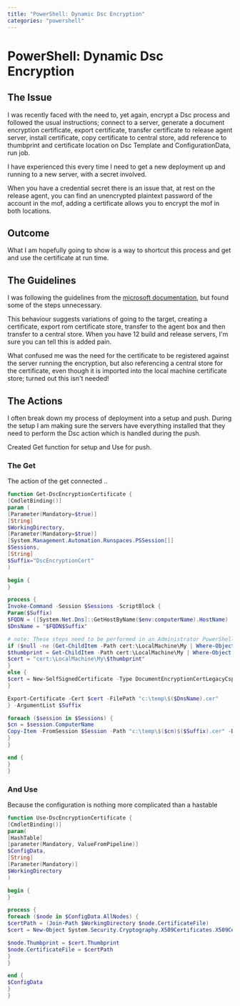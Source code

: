 ```yaml
---
title: "PowerShell: Dynamic Dsc Encryption"
categories: "powershell"
---
```

# PowerShell: Dynamic Dsc Encryption

## The Issue

I was recently faced with the need to, yet again, encrypt a Dsc process and followed the usual instructions; connect to a server, generate a document encryption certificate, export certificate, transfer certificate to release agent server, install certificate, copy certificate to central store, add reference to thumbprint and certificate location on Dsc Template and ConfigurationData, run job.

I have experienced this every time I need to get a new deployment up and running to a new server, with a secret involved.

When you have a credential secret there is an issue that, at rest on the release agent, you can find an unencrypted plaintext password of the account in the mof, adding a certificate allows you to encrypt the mof in both locations.

## Outcome

What I am hopefully going to show is a way to shortcut this process and get and use the certificate at run time.

## The Guidelines

I was following the guidelines from the <a href="https://docs.microsoft.com/en-us/powershell/dsc/securemof" target="_blank" rel="noopener">microsoft documentation</a>, but found some of the steps unnecessary.

This behaviour suggests variations of going to the target, creating a certificate, export rom certificate store, transfer to the agent box and then transfer to a central store. When you have 12 build and release servers, I'm sure you can tell this is added pain.

What confused me was the need for the certificate to be registered against the server running the encryption, but also referencing a central store for the certificate, even though it is imported into the local machine certificate store; turned out this isn't needed!

## The Actions

I often break down my process of deployment into a setup and push. During the setup I am making sure the servers have everything installed that they need to perform the Dsc action which is handled during the push.

Created Get function for setup and Use for push.

### The Get

The action of the get connected ..

```powershell
function Get-DscEncryptionCertificate {
[CmdletBinding()]
param (
[Parameter(Mandatory=$true)]
[String]
$WorkingDirectory,
[Parameter(Mandatory=$true)]
[System.Management.Automation.Runspaces.PSSession[]]
$Sessions,
[String]
$Suffix="DscEncryptionCert"
)

begin {
}

process {
Invoke-Command -Session $Sessions -ScriptBlock {
Param($Suffix)
$FQDN = ([System.Net.Dns]::GetHostByName($env:computerName).HostName)
$DnsName = "$FQDN$Suffix"

# note: These steps need to be performed in an Administrator PowerShell session
if ($null -ne (Get-ChildItem -Path cert:\LocalMachine\My | Where-Object Subject -Like CN=$DnsName)) {
$thumbprint = Get-ChildItem -Path cert:\LocalMachine\My | Where-Object Subject -Like CN=$DnsName | Select-Object -ExpandProperty ThumbPrint
$cert = "cert:\LocalMachine\My\$thumbprint"
}
else {
$cert = New-SelfSignedCertificate -Type DocumentEncryptionCertLegacyCsp -DnsName $DnsName -HashAlgorithm SHA256
}

Export-Certificate -Cert $cert -FilePath "c:\temp\$($DnsName).cer"
} -ArgumentList $Suffix

foreach ($session in $Sessions) {
$cn = $session.ComputerName
Copy-Item -FromSession $Session -Path "c:\temp\$($cn)$($Suffix).cer" -Destination $workingDirectory
}
}

end {
}
}
```

### And Use

Because the configuration is nothing more complicated than a hastable

```powershell
function Use-DscEncryptionCertificate {
[CmdletBinding()]
param(
[HashTable]
[parameter(Mandatory, ValueFromPipeline)]
$ConfigData,
[String]
[Parameter(Mandatory)]
$WorkingDirectory
)

begin {
}

process {
foreach ($node in $ConfigData.AllNodes) {
$certPath = (Join-Path $WorkingDirectory $node.CertificateFile)
$cert = New-Object System.Security.Cryptography.X509Certificates.X509Certificate2 $certPath

$node.Thumbprint = $cert.Thumbprint
$node.CertificateFile = $certPath
}
}

end {
$ConfigData
}
}
```